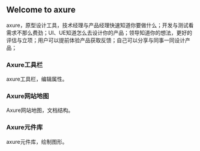 ## Welcome to axure

axure，原型设计工具，技术经理与产品经理快速知道你要做什么；开发与测试看需求不那么费劲；UI、UE知道怎么去设计你的产品；领导知道你的想法，更好的评估与立项；用户可以提前体验产品获取反馈；自己可以分享与同事一同设计产品；

### Axure工具栏
axure工具栏，编辑属性。

### Axure网站地图
Axure网站地图，文档结构。

### Axure元件库
axure元件库，绘制图形。
